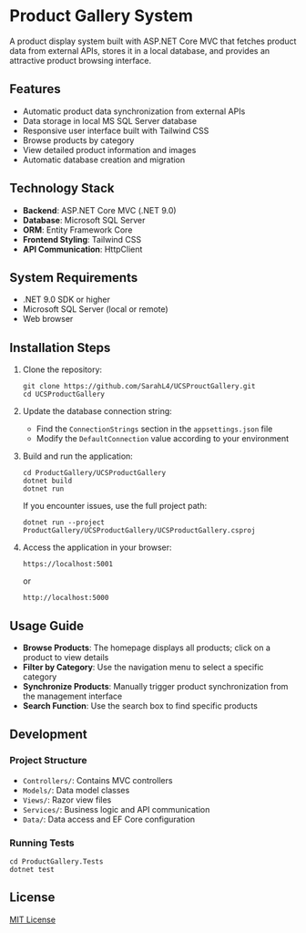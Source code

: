 # Product Gallery System

A product display system built with ASP.NET Core MVC that fetches product data from external APIs, stores it in a local database, and provides an attractive product browsing interface.

## Features

- Automatic product data synchronization from external APIs
- Data storage in local MS SQL Server database
- Responsive user interface built with Tailwind CSS
- Browse products by category
- View detailed product information and images
- Automatic database creation and migration

## Technology Stack

- **Backend**: ASP.NET Core MVC (.NET 9.0)
- **Database**: Microsoft SQL Server
- **ORM**: Entity Framework Core
- **Frontend Styling**: Tailwind CSS
- **API Communication**: HttpClient

## System Requirements

- .NET 9.0 SDK or higher
- Microsoft SQL Server (local or remote)
- Web browser

## Installation Steps

1. Clone the repository:

   ```
   git clone https://github.com/SarahL4/UCSProuctGallery.git
   cd UCSProductGallery
   ```

2. Update the database connection string:

   - Find the `ConnectionStrings` section in the `appsettings.json` file
   - Modify the `DefaultConnection` value according to your environment

3. Build and run the application:

   ```
   cd ProductGallery/UCSProductGallery
   dotnet build
   dotnet run
   ```

   If you encounter issues, use the full project path:

   ```
   dotnet run --project ProductGallery/UCSProductGallery/UCSProductGallery.csproj
   ```

4. Access the application in your browser:
   ```
   https://localhost:5001
   ```
   or
   ```
   http://localhost:5000
   ```

## Usage Guide

- **Browse Products**: The homepage displays all products; click on a product to view details
- **Filter by Category**: Use the navigation menu to select a specific category
- **Synchronize Products**: Manually trigger product synchronization from the management interface
- **Search Function**: Use the search box to find specific products

## Development

### Project Structure

- `Controllers/`: Contains MVC controllers
- `Models/`: Data model classes
- `Views/`: Razor view files
- `Services/`: Business logic and API communication
- `Data/`: Data access and EF Core configuration

### Running Tests

```
cd ProductGallery.Tests
dotnet test
```

## License

[MIT License](LICENSE)
